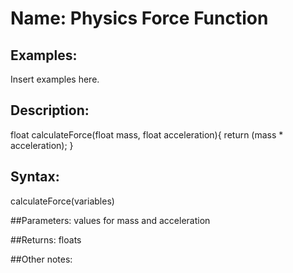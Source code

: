 # Name: Physics Force Function

## Examples:
Insert examples here.

## Description:
float calculateForce(float mass, float acceleration){
  return (mass * acceleration);
}

## Syntax:
calculateForce(variables)

##Parameters: 
values for mass and acceleration

##Returns:
floats

##Other notes:

